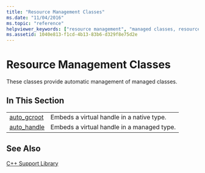 ```yaml
---
title: "Resource Management Classes"
ms.date: "11/04/2016"
ms.topic: "reference"
helpviewer_keywords: ["resource management", "managed classes, resource management", "classes [C++], resource management", "resource management, C++ classes", "resources [C++], management"]
ms.assetid: 1040e813-f1cd-4b13-83b6-d329f8e75d2e
---
```

# Resource Management Classes

These classes provide automatic management of managed classes.

## In This Section

|||
|-|-|
|[auto_gcroot](../dotnet/auto-gcroot.md)|Embeds a virtual handle in a native type.|
|[auto_handle](../dotnet/auto-handle.md)|Embeds a virtual handle in a managed type.|

## See Also

[C++ Support Library](../dotnet/cpp-support-library.md)